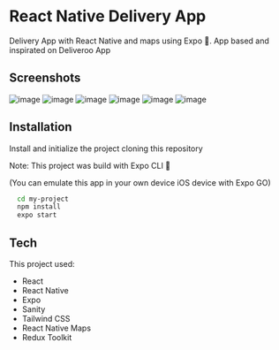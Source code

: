 # React Native Delivery App

Delivery App with React Native and maps using Expo 💟. App based and inspirated on Deliveroo App

## Screenshots

![image](./assets/IMG_4408.png)
![image](./assets/IMG_4409.png)
![image](./assets/IMG_4410.png)
![image](./assets/IMG_4411.png)
![image](./assets/IMG_4412.png)
![image](./assets/IMG_4413.png)

## Installation

Install and initialize the project cloning this repository

Note: This project was build with Expo CLI 🚀

(You can emulate this app in your own device iOS device with Expo GO)

```bash
  cd my-project
  npm install
  expo start
```

## Tech

This project used:

- React
- React Native
- Expo
- Sanity
- Tailwind CSS
- React Native Maps
- Redux Toolkit

